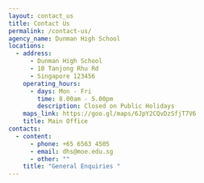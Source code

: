 ```yaml
---
layout: contact_us
title: Contact Us
permalink: /contact-us/
agency_name: Dunman High School
locations:
  - address:
      - Dunman High School
      - 10 Tanjong Rhu Rd
      - Singapore 123456
    operating_hours:
      - days: Mon - Fri
        time: 8.00am - 5.00pm
        description: Closed on Public Holidays
    maps_link: https://goo.gl/maps/6JpY2CQvDzSfjT7V6
    title: Main Office
contacts:
  - content:
      - phone: +65 6563 4505
      - email: dhs@moe.edu.sg
      - other: ""
    title: "General Enquiries "
---
```

